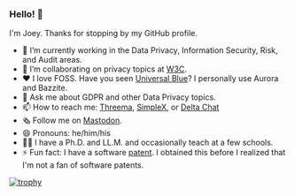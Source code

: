 ### Hello! 👋

I'm Joey. Thanks for stopping by my GitHub profile.

- 🔭 I’m currently working in the Data Privacy, Information Security, Risk, and Audit areas.
- 🤝 I’m collaborating on privacy topics at [W3C](https://github.com/w3c).
- ♥ I love FOSS. Have you seen [Universal Blue](https://universal-blue.org/)? I personally use Aurora and Bazzite.
- 💬 Ask me about GDPR and other Data Privacy topics.
- 📫 How to reach me: [Threema](https://threema.id/T5R278PZ), [SimpleX](https://simplex.chat/contact#/?v=1-2&smp=smp%3A%2F%2F0YuTwO05YJWS8rkjn9eLJDjQhFKvIYd8d4xG8X1blIU%3D%40smp8.simplex.im%2F8YBl-dJkReISy9T6DXQSkRWJL8-CpG9O%23MCowBQYDK2VuAyEA_GHk0Xl0gcyg8phO5nR0Fxff6lBjKY4Z1ruanzpKHEc%3D), or [Delta Chat](https://i.delta.chat/#9C9D4D79603F35D4103171864907F2EDCAD91F96&a=encrypted%40nine.testrun.org&n=Joey%20%40%20Testrun&i=gtH1-WV0sxy&s=-FYwd3mJD6G)
- 🗞 Follow me on [Mastodon](https://tilde.zone/@jjs).
- 😄 Pronouns: he/him/his
- 👨‍🏫 I have a Ph.D. and LL.M. and occasionally teach at a few schools.
- ⚡ Fun fact: I have a software [patent](https://www.lens.org/lens/patent/016-687-789-035-475/frontpage). I obtained this before I realized that I'm not a fan of software patents.

[![trophy](https://github-profile-trophy.vercel.app/?username=rinchen&theme=onedark)](https://github.com/ryo-ma/github-profile-trophy)
